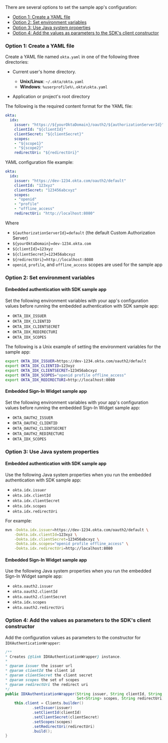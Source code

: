 There are several options to set the sample app's configuration:

* [Option 1: Create a YAML file](#option-1-create-a-yaml-file)
* [Option 2: Set environment variables](#option-2-set-environment-variables)
* [Option 3: Use Java system properties](#option-3-use-java-system-properties)
* [Option 4: Add the values as parameters to the SDK's client constructor](#option-4-add-the-values-as-parameters-to-the-sdk-s-client-constructor)

### Option 1: Create a YAML file

Create a YAML file named `okta.yaml` in one of the following three directories:

* Current user's home directory.
  * **Unix/Linux**:    `~/.okta/okta.yaml`
  * **Windows**:       `%userprofile%\.okta\okta.yaml`

* Application or project's root directory

The following is the required content format for the YAML file:

```yaml
okta:
  idx:
    issuer: "https://${yourOktaDomain}/oauth2/${authorizationServerId}"
    clientId: "${clientId}"
    clientSecret: "${clientSecret}"
    scopes:
    - "${scope1}"
    - "${scope2}"
    redirectUri: "${redirectUri}"
```

YAML configuration file example:

```yaml
okta:
  idx:
    issuer: "https://dev-1234.okta.com/oauth2/default"
    clientId: "123xyz"
    clientSecret: "123456abcxyz"
    scopes:
    - "openid"
    - "profile"
    - "offline_access"
    redirectUri: "http://localhost:8080"
```

Where

* `${authorizationServerId}=default` (the default Custom Authorization Server)
* `${yourOktaDomain}=dev-1234.okta.com`
* `${clientId}=123xyz`
* `${clientSecret}=123456abcxyz`
* `${redirectUri}=http://localhost:8080`
* `openid`, `profile`, and `offline_access` scopes are used for the sample app

### Option 2: Set environment variables

#### Embedded authentication with SDK sample app

Set the following environment variables with your app's configuration values before running the embedded authentication with SDK sample app:

* `OKTA_IDX_ISSUER`
* `OKTA_IDX_CLIENTID`
* `OKTA_IDX_CLIENTSECRET`
* `OKTA_IDX_REDIRECTURI`
* `OKTA_IDX_SCOPES`

The following is a Unix example of setting the environment variables for the sample app:

```bash
export OKTA_IDX_ISSUER=https://dev-1234.okta.com/oauth2/default
export OKTA_IDX_CLIENTID=123xyz
export OKTA_IDX_CLIENTSECRET=123456abcxyz
export OKTA_IDX_SCOPES="openid profile offline_access"
export OKTA_IDX_REDIRECTURI=http://localhost:8080
```

#### Embedded Sign-In Widget sample app

Set the following environment variables with your app's configuration values before running the embedded Sign-In Widget sample app:

* `OKTA_OAUTH2_ISSUER`
* `OKTA_OAUTH2_CLIENTID`
* `OKTA_OAUTH2_CLIENTSECRET`
* `OKTA_OAUTH2_REDIRECTURI`
* `OKTA_IDX_SCOPES`

### Option 3: Use Java system properties

#### Embedded authentication with SDK sample app

Use the following Java system properties when you run the embedded authentication with SDK sample app:

* `okta.idx.issuer`
* `okta.idx.clientId`
* `okta.idx.clientSecret`
* `okta.idx.scopes`
* `okta.idx.redirectUri`

For example:

```bash
mvn -Dokta.idx.issuer=https://dev-1234.okta.com/oauth2/default \
    -Dokta.idx.clientId=123xyz \
    -Dokta.idx.clientSecret=123456abcxyz \
    -Dokta.idx.scopes="openid profile offline_access" \
    -Dokta.idx.redirectUri=http://localhost:8080
```

#### Embedded Sign-In Widget sample app

Use the following Java system properties when you run the embedded Sign-In Widget sample app:

* `okta.oauth2.issuer`
* `okta.oauth2.clientId`
* `okta.oauth2.clientSecret`
* `okta.idx.scopes`
* `okta.oauth2.redirectUri`

### Option 4: Add the values as parameters to the SDK's client constructor

Add the configuration values as parameters to the constructor for `IDXAuthenticationWrapper`:

```java
/**
* Creates {@link IDXAuthenticationWrapper} instance.
*
* @param issuer the issuer url
* @param clientId the client id
* @param clientSecret the client secret
* @param scopes the set of scopes
* @param redirectUri the redirect uri
*/
public IDXAuthenticationWrapper(String issuer, String clientId, String clientSecret,
                                Set<String> scopes, String redirectUri) {
    this.client = Clients.builder()
            .setIssuer(issuer)
            .setClientId(clientId)
            .setClientSecret(clientSecret)
            .setScopes(scopes)
            .setRedirectUri(redirectUri)
            .build();
}
```
